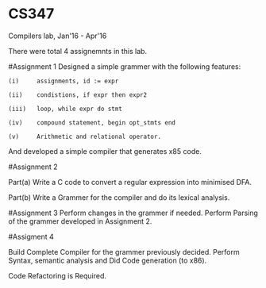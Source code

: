 # CS347
Compilers lab, Jan'16 - Apr'16

There were total 4 assignemnts in this lab. 

#Assignment 1
Designed a simple grammer with the following features:

	(i)		assignments, id := expr
	
	(ii)	condistions, if expr then expr2
	
	(iii)	loop, while expr do stmt
	
	(iv)	compound statement, begin opt_stmts end
	
	(v)		Arithmetic and relational operator.
	
And developed a simple compiler that generates x85 code.


#Assignment 2

Part(a)	Write a C code to convert a regular expression into minimised DFA.

Part(b) Write a Grammer for the compiler and do its lexical analysis.

#Assignment 3
Perform changes in the grammer if needed.
Perform Parsing of the grammer developed in Assignment 2.

#Assigment 4

Build Complete Compiler for the grammer previously decided. 
Perform Syntax, semantic analysis and Did Code generation (to x86).

Code Refactoring is Required.
